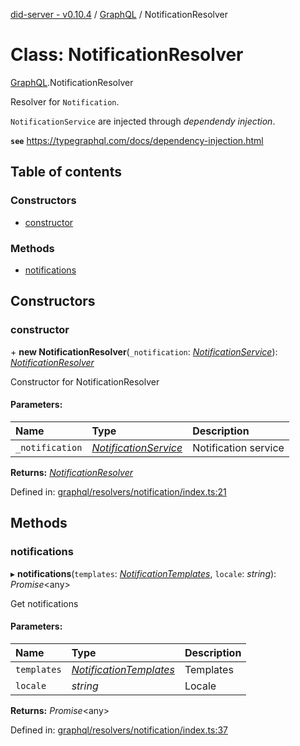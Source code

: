 [did-server - v0.10.4](../README.md) / [GraphQL](../modules/graphql.md) / NotificationResolver

# Class: NotificationResolver

[GraphQL](../modules/graphql.md).NotificationResolver

Resolver for `Notification`.

`NotificationService` are injected through
_dependendy injection_.

**`see`** https://typegraphql.com/docs/dependency-injection.html

## Table of contents

### Constructors

- [constructor](graphql.notificationresolver.md#constructor)

### Methods

- [notifications](graphql.notificationresolver.md#notifications)

## Constructors

### constructor

\+ **new NotificationResolver**(`_notification`: [*NotificationService*](services.notificationservice.md)): [*NotificationResolver*](graphql.notificationresolver.md)

Constructor for NotificationResolver

#### Parameters:

Name | Type | Description |
:------ | :------ | :------ |
`_notification` | [*NotificationService*](services.notificationservice.md) | Notification service    |

**Returns:** [*NotificationResolver*](graphql.notificationresolver.md)

Defined in: [graphql/resolvers/notification/index.ts:21](https://github.com/Puzzlepart/did/blob/dev/server/graphql/resolvers/notification/index.ts#L21)

## Methods

### notifications

▸ **notifications**(`templates`: [*NotificationTemplates*](graphql.notificationtemplates.md), `locale`: *string*): *Promise*<any\>

Get notifications

#### Parameters:

Name | Type | Description |
:------ | :------ | :------ |
`templates` | [*NotificationTemplates*](graphql.notificationtemplates.md) | Templates   |
`locale` | *string* | Locale    |

**Returns:** *Promise*<any\>

Defined in: [graphql/resolvers/notification/index.ts:37](https://github.com/Puzzlepart/did/blob/dev/server/graphql/resolvers/notification/index.ts#L37)
